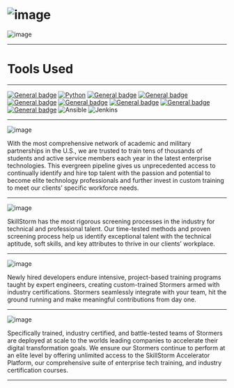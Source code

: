 # ![image](https://github.com/DJ322/SkillStorm/assets/72959116/10d7fbc1-61d5-4edc-9659-fcd27f9a4900)


![image](https://github.com/DJ322/SkillStorm/assets/72959116/c27b5de2-6705-4fea-966a-5c619a3d06be)
___________________________________________________________________________________________________

# Tools Used
___________________________________________________________________________________________________

 [![General badge](https://img.shields.io/badge/Gmail-D14836?style=for-the-badge&logo=gmail&logoColor=white/<SUBJECT>-<STATUS>-<COLOR>.svg)](https://shields.io/)
 [![Python](https://img.shields.io/badge/python-3670A0?style=for-the-badge&logo=python&logoColor=ffdd54/<SUBJECT>-<STATUS>-<COLOR>.svg)](https://shields.io/)
 [![General badge](https://img.shields.io/badge/Shell_Script-121011?style=for-the-badge&logo=gnu-bash&logoColor=white/<SUBJECT>-<STATUS>-<COLOR>.svg)](https://shields.io/)
 [![General badge](https://img.shields.io/badge/MySQL-00000F?style=for-the-badge&logo=mysql&logoColor=white/<SUBJECT>-<STATUS>-<COLOR>.svg)](https://shields.io/)
 [![General badge](https://img.shields.io/badge/Powershell-2CA5E0?style=for-the-badge&logo=powershell&logoColor=white/<SUBJECT>-<STATUS>-<COLOR>.svg)](https://shields.io/)
 [![General badge](https://img.shields.io/badge/VIM-%2311AB00.svg?&style=for-the-badge&logo=vim&logoColor=white/<SUBJECT>-<STATUS>-<COLOR>.svg)](https://shields.io/)
 [![General badge](https://img.shields.io/badge/Shell_Script-121011?style=for-the-badge&logo=gnu-bash&logoColor=white/<SUBJECT>-<STATUS>-<COLOR>.svg)](https://shields.io/)
 [![General badge](https://img.shields.io/badge/Jenkins-D24939?style=for-the-badge&logo=Jenkins&logoColor=white/<SUBJECT>-<STATUS>-<COLOR>.svg)](https://shields.io/)
 [![General badge](https://img.shields.io/badge/Jenkins-D24939?style=for-the-badge&logo=Jenkins&logoColor=white/<SUBJECT>-<STATUS>-<COLOR>.svg)](https://shields.io/)
![Ansible](https://img.shields.io/badge/ansible-%231A1918.svg?style=for-the-badge&logo=ansible&logoColor=white)
![Jenkins](https://img.shields.io/badge/jenkins-%232C5263.svg?style=for-the-badge&logo=jenkins&logoColor=white)



___________________________________________________________________________________________________



![image](https://github.com/DJ322/SkillStorm/assets/72959116/a5af0bd9-e854-42da-8080-75da152f69dc)

With the most comprehensive network of academic and military partnerships in the U.S., we are trusted to train tens of thousands of students and active service members each year in the latest enterprise technologies. This evergreen pipeline gives us unprecedented access to continually identify and hire top talent with the passion and potential to become elite technology professionals and further invest in custom training to meet our clients’ specific workforce needs.
___________________________________________________________________________________________________

![image](https://github.com/DJ322/SkillStorm/assets/72959116/685144c4-6763-4143-b25d-4907335a3ca5)

SkillStorm has the most rigorous screening processes in the industry for technical and professional talent. Our time-tested methods and proven screening process help us identify exceptional talent with the technical aptitude, soft skills, and key attributes to thrive in our clients’ workplace.
___________________________________________________________________________________________________

![image](https://github.com/DJ322/SkillStorm/assets/72959116/0f20f7d2-0bab-4b6e-8284-4b32d125d00e)

Newly hired developers endure intensive, project-based training programs taught by expert engineers, creating custom-trained Stormers armed with industry certifications. Stormers seamlessly integrate with your team, hit the ground running and make meaningful contributions from day one.
___________________________________________________________________________________________________
![image](https://github.com/DJ322/SkillStorm/assets/72959116/c2e28f5e-4193-42c5-90b5-e7fed2494bbd)

Specifically trained, industry certified, and battle-tested teams of Stormers are deployed at scale to the worlds leading companies to accelerate their digital transformation goals. We ensure our Stormers continue to perform at an elite level by offering unlimited access to the SkillStorm Accelerator Platform, our comprehensive suite of enterprise tech training, and industry certification courses.
___________________________________________________________________________________________________
